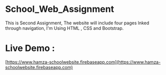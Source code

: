 # School_Web_Assignment
This is Second Assignment, The website will include four pages lnked through navigation, I'm Using HTML , CSS and Bootstrap.

# Live Demo :
[https://www.hamza-schoolwebsite.firebaseapp.com](https://www.hamza-schoolwebsite.firebaseapp.com)

